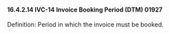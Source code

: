 #### 16.4.2.14 IVC-14 Invoice Booking Period (DTM) 01927

Definition: Period in which the invoice must be booked.
